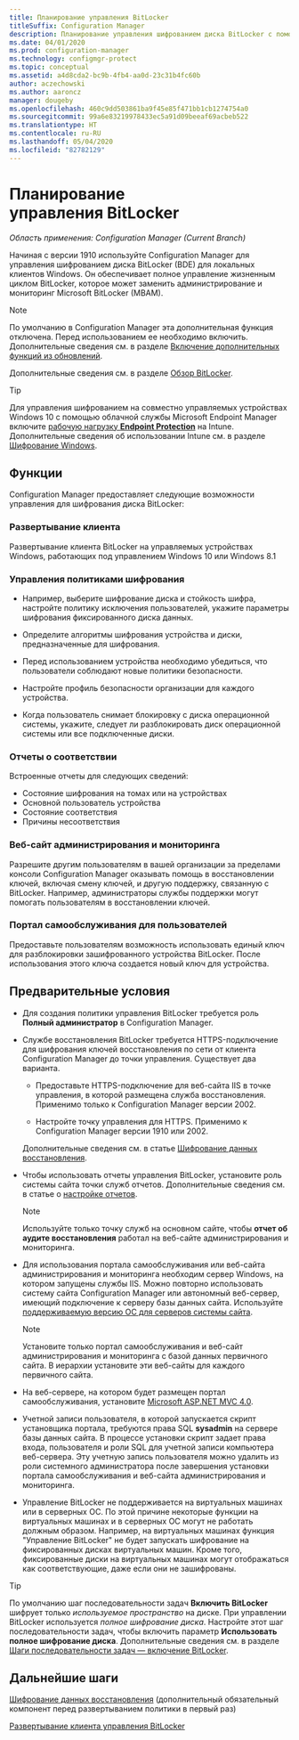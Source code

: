 ```yaml
---
title: Планирование управления BitLocker
titleSuffix: Configuration Manager
description: Планирование управления шифрованием диска BitLocker с помощью Configuration Manager
ms.date: 04/01/2020
ms.prod: configuration-manager
ms.technology: configmgr-protect
ms.topic: conceptual
ms.assetid: a4d8cda2-bc9b-4fb4-aa0d-23c31b4fc60b
author: aczechowski
ms.author: aaroncz
manager: dougeby
ms.openlocfilehash: 460c9dd503861ba9f45e85f471bb1cb1274754a0
ms.sourcegitcommit: 99a6e83219978433ec5a91d09beeaf69acbeb522
ms.translationtype: HT
ms.contentlocale: ru-RU
ms.lasthandoff: 05/04/2020
ms.locfileid: "82782129"
---
```

# <a name="plan-for-bitlocker-management"></a>Планирование управления BitLocker

*Область применения: Configuration Manager (Current Branch)*

<!-- 3601034 -->

Начиная с версии 1910 используйте Configuration Manager для управления шифрованием диска BitLocker (BDE) для локальных клиентов Windows. Он обеспечивает полное управление жизненным циклом BitLocker, которое может заменить администрирование и мониторинг Microsoft BitLocker (MBAM).

> [!Note]  
> По умолчанию в Configuration Manager эта дополнительная функция отключена. Перед использованием ее необходимо включить. Дополнительные сведения см. в разделе [Включение дополнительных функций из обновлений](../../core/servers/manage/install-in-console-updates.md#bkmk_options).  

Дополнительные сведения см. в разделе [Обзор BitLocker](https://docs.microsoft.com/windows/security/information-protection/bitlocker/bitlocker-overview).

> [!TIP]
> Для управления шифрованием на совместно управляемых устройствах Windows 10 с помощью облачной службы Microsoft Endpoint Manager включите [рабочую нагрузку **Endpoint Protection**](../../comanage/workloads.md#endpoint-protection) на Intune. Дополнительные сведения об использовании Intune см. в разделе [Шифрование Windows](/intune/protect/endpoint-protection-windows-10#windows-encryption).

## <a name="features"></a>Функции

Configuration Manager предоставляет следующие возможности управления для шифрования диска BitLocker:

### <a name="client-deployment"></a>Развертывание клиента

Развертывание клиента BitLocker на управляемых устройствах Windows, работающих под управлением Windows 10 или Windows 8.1

### <a name="manage-encryption-policies"></a>Управления политиками шифрования

- Например, выберите шифрование диска и стойкость шифра, настройте политику исключения пользователей, укажите параметры шифрования фиксированного диска данных.

- Определите алгоритмы шифрования устройства и диски, предназначенные для шифрования.

- Перед использованием устройства необходимо убедиться, что пользователи соблюдают новые политики безопасности.

- Настройте профиль безопасности организации для каждого устройства.

- Когда пользователь снимает блокировку с диска операционной системы, укажите, следует ли разблокировать диск операционной системы или все подключенные диски.

### <a name="compliance-reports"></a>Отчеты о соответствии

Встроенные отчеты для следующих сведений:

- Состояние шифрования на томах или на устройствах
- Основной пользователь устройства
- Состояние соответствия
- Причины несоответствия

### <a name="administration-and-monitoring-website"></a>Веб-сайт администрирования и мониторинга

Разрешите другим пользователям в вашей организации за пределами консоли Configuration Manager оказывать помощь в восстановлении ключей, включая смену ключей, и другую поддержку, связанную с BitLocker. Например, администраторы службы поддержки могут помогать пользователям в восстановлении ключей.

### <a name="user-self-service-portal"></a>Портал самообслуживания для пользователей

Предоставьте пользователям возможность использовать единый ключ для разблокировки зашифрованного устройства BitLocker. После использования этого ключа создается новый ключ для устройства.

## <a name="prerequisites"></a>Предварительные условия

- Для создания политики управления BitLocker требуется роль **Полный администратор** в Configuration Manager.

- Службе восстановления BitLocker требуется HTTPS-подключение для шифрования ключей восстановления по сети от клиента Configuration Manager до точки управления. Существует два варианта.

  - Предоставьте HTTPS-подключение для веб-сайта IIS в точке управления, в которой размещена служба восстановления. Применимо только к Configuration Manager версии 2002.<!-- 5925660 -->

  - Настройте точку управления для HTTPS. Применимо к Configuration Manager версии 1910 или 2002.

  Дополнительные сведения см. в статье [Шифрование данных восстановления](../deploy-use/bitlocker/encrypt-recovery-data.md).

- Чтобы использовать отчеты управления BitLocker, установите роль системы сайта точки служб отчетов. Дополнительные сведения см. в статье о [настройке отчетов](../../core/servers/manage/configuring-reporting.md).

    > [!NOTE]
    > Используйте только точку служб на основном сайте, чтобы **отчет об аудите восстановления** работал на веб-сайте администрирования и мониторинга.

- Для использования портала самообслуживания или веб-сайта администрирования и мониторинга необходим сервер Windows, на котором запущены службы IIS. Можно повторно использовать систему сайта Configuration Manager или автономный веб-сервер, имеющий подключение к серверу базы данных сайта. Используйте [поддерживаемую версию ОС для серверов системы сайта](../../core/plan-design/configs/supported-operating-systems-for-site-system-servers.md).

    > [!NOTE]
    > Установите только портал самообслуживания и веб-сайт администрирования и мониторинга с базой данных первичного сайта. В иерархии установите эти веб-сайты для каждого первичного сайта.

- На веб-сервере, на котором будет размещен портал самообслуживания, установите [Microsoft ASP.NET MVC 4.0](https://docs.microsoft.com/aspnet/mvc/mvc4).

- Учетной записи пользователя, в которой запускается скрипт установщика портала, требуются права SQL **sysadmin** на сервере базы данных сайта. В процессе установки скрипт задает права входа, пользователя и роли SQL для учетной записи компьютера веб-сервера. Эту учетную запись пользователя можно удалить из роли системного администратора после завершения установки портала самообслуживания и веб-сайта администрирования и мониторинга.

- Управление BitLocker не поддерживается на виртуальных машинах или в серверных ОС. По этой причине некоторые функции на виртуальных машинах и в серверных ОС могут не работать должным образом. Например, на виртуальных машинах функция "Управление BitLocker" не будет запускать шифрование на фиксированных дисках виртуальных машин. Кроме того, фиксированные диски на виртуальных машинах могут отображаться как соответствующие, даже если они не зашифрованы.

> [!TIP]
> По умолчанию шаг последовательности задач **Включить BitLocker** шифрует только *используемое пространство* на диске. При управлении BitLocker используется *полное шифрование диска*. Настройте этот шаг последовательности задач, чтобы включить параметр **Использовать полное шифрование диска**. Дополнительные сведения см. в разделе [Шаги последовательности задач — включение BitLocker](../../osd/understand/task-sequence-steps.md#BKMK_EnableBitLocker).

## <a name="next-steps"></a>Дальнейшие шаги

[Шифрование данных восстановления](../deploy-use/bitlocker/encrypt-recovery-data.md) (дополнительный обязательный компонент перед развертыванием политики в первый раз)

[Развертывание клиента управления BitLocker](../deploy-use/bitlocker/deploy-management-agent.md)
